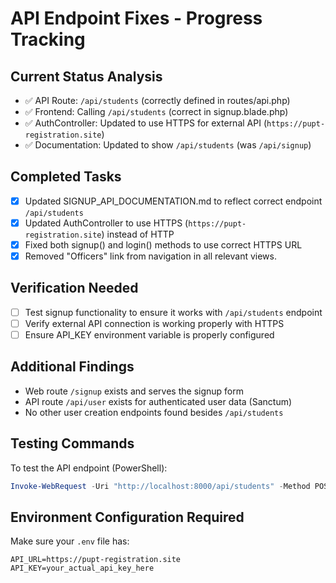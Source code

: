 # API Endpoint Fixes - Progress Tracking

## Current Status Analysis
- ✅ API Route: `/api/students` (correctly defined in routes/api.php)
- ✅ Frontend: Calling `/api/students` (correct in signup.blade.php)
- ✅ AuthController: Updated to use HTTPS for external API (`https://pupt-registration.site`)
- ✅ Documentation: Updated to show `/api/students` (was `/api/signup`)

## Completed Tasks
- [x] Updated SIGNUP_API_DOCUMENTATION.md to reflect correct endpoint `/api/students`
- [x] Updated AuthController to use HTTPS (`https://pupt-registration.site`) instead of HTTP
- [x] Fixed both signup() and login() methods to use correct HTTPS URL
- [x] Removed "Officers" link from navigation in all relevant views.

## Verification Needed
- [ ] Test signup functionality to ensure it works with `/api/students` endpoint
- [ ] Verify external API connection is working properly with HTTPS
- [ ] Ensure API_KEY environment variable is properly configured

## Additional Findings
- Web route `/signup` exists and serves the signup form
- API route `/api/user` exists for authenticated user data (Sanctum)
- No other user creation endpoints found besides `/api/students`

## Testing Commands
To test the API endpoint (PowerShell):
```powershell
Invoke-WebRequest -Uri "http://localhost:8000/api/students" -Method POST -Headers @{"Content-Type"="application/json"} -Body '{"email": "test@example.com", "first_name": "John", "last_name": "Doe", "student_number": "2024-00123", "program": "Computer Science", "year": "1st Year", "section": 1, "birthdate": "2005-01-15"}'
```

## Environment Configuration Required
Make sure your `.env` file has:
```env
API_URL=https://pupt-registration.site
API_KEY=your_actual_api_key_here
